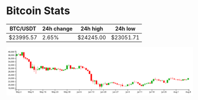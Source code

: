 # Bitcoin Stats

BTC/USDT|24h change|24h high|24h low|
|---|---|---|---|
|$23995.57|2.65%|$24245.00|$23051.71|

<img src="./chart.svg">
